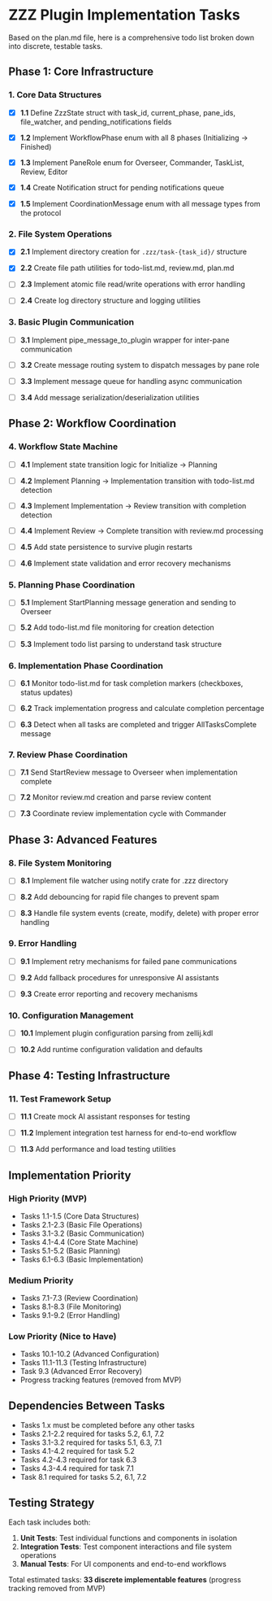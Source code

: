 # ZZZ Plugin Implementation Tasks

Based on the plan.md file, here is a comprehensive todo list broken down into discrete, testable tasks.

## Phase 1: Core Infrastructure

### 1. Core Data Structures

- [x] **1.1** Define ZzzState struct with task_id, current_phase, pane_ids, file_watcher, and pending_notifications fields

- [x] **1.2** Implement WorkflowPhase enum with all 8 phases (Initializing → Finished)

- [x] **1.3** Implement PaneRole enum for Overseer, Commander, TaskList, Review, Editor

- [x] **1.4** Create Notification struct for pending notifications queue

- [x] **1.5** Implement CoordinationMessage enum with all message types from the protocol

### 2. File System Operations

- [x] **2.1** Implement directory creation for `.zzz/task-{task_id}/` structure

- [x] **2.2** Create file path utilities for todo-list.md, review.md, plan.md

- [ ] **2.3** Implement atomic file read/write operations with error handling

- [ ] **2.4** Create log directory structure and logging utilities

### 3. Basic Plugin Communication

- [ ] **3.1** Implement pipe_message_to_plugin wrapper for inter-pane communication

- [ ] **3.2** Create message routing system to dispatch messages by pane role

- [ ] **3.3** Implement message queue for handling async communication

- [ ] **3.4** Add message serialization/deserialization utilities

## Phase 2: Workflow Coordination

### 4. Workflow State Machine

- [ ] **4.1** Implement state transition logic for Initialize → Planning

- [ ] **4.2** Implement Planning → Implementation transition with todo-list.md detection

- [ ] **4.3** Implement Implementation → Review transition with completion detection

- [ ] **4.4** Implement Review → Complete transition with review.md processing

- [ ] **4.5** Add state persistence to survive plugin restarts

- [ ] **4.6** Implement state validation and error recovery mechanisms

### 5. Planning Phase Coordination

- [ ] **5.1** Implement StartPlanning message generation and sending to Overseer

- [ ] **5.2** Add todo-list.md file monitoring for creation detection

- [ ] **5.3** Implement todo list parsing to understand task structure

### 6. Implementation Phase Coordination

- [ ] **6.1** Monitor todo-list.md for task completion markers (checkboxes, status updates)

- [ ] **6.2** Track implementation progress and calculate completion percentage

- [ ] **6.3** Detect when all tasks are completed and trigger AllTasksComplete message

### 7. Review Phase Coordination

- [ ] **7.1** Send StartReview message to Overseer when implementation complete

- [ ] **7.2** Monitor review.md creation and parse review content

- [ ] **7.3** Coordinate review implementation cycle with Commander

## Phase 3: Advanced Features

### 8. File System Monitoring

- [ ] **8.1** Implement file watcher using notify crate for .zzz directory

- [ ] **8.2** Add debouncing for rapid file changes to prevent spam

- [ ] **8.3** Handle file system events (create, modify, delete) with proper error handling


### 9. Error Handling

- [ ] **9.1** Implement retry mechanisms for failed pane communications

- [ ] **9.2** Add fallback procedures for unresponsive AI assistants

- [ ] **9.3** Create error reporting and recovery mechanisms

### 10. Configuration Management

- [ ] **10.1** Implement plugin configuration parsing from zellij.kdl

- [ ] **10.2** Add runtime configuration validation and defaults

## Phase 4: Testing Infrastructure

### 11. Test Framework Setup

- [ ] **11.1** Create mock AI assistant responses for testing

- [ ] **11.2** Implement integration test harness for end-to-end workflow

- [ ] **11.3** Add performance and load testing utilities

## Implementation Priority

### High Priority (MVP)

- Tasks 1.1-1.5 (Core Data Structures)
- Tasks 2.1-2.3 (Basic File Operations)
- Tasks 3.1-3.2 (Basic Communication)
- Tasks 4.1-4.4 (Core State Machine)
- Tasks 5.1-5.2 (Basic Planning)
- Tasks 6.1-6.3 (Basic Implementation)

### Medium Priority

- Tasks 7.1-7.3 (Review Coordination)
- Tasks 8.1-8.3 (File Monitoring)
- Tasks 9.1-9.2 (Error Handling)

### Low Priority (Nice to Have)

- Tasks 10.1-10.2 (Advanced Configuration)
- Tasks 11.1-11.3 (Testing Infrastructure)
- Task 9.3 (Advanced Error Recovery)
- Progress tracking features (removed from MVP)

## Dependencies Between Tasks

- Tasks 1.x must be completed before any other tasks
- Tasks 2.1-2.2 required for tasks 5.2, 6.1, 7.2
- Tasks 3.1-3.2 required for tasks 5.1, 6.3, 7.1
- Tasks 4.1-4.2 required for task 5.2
- Tasks 4.2-4.3 required for task 6.3
- Tasks 4.3-4.4 required for task 7.1
- Task 8.1 required for tasks 5.2, 6.1, 7.2

## Testing Strategy

Each task includes both:

1. **Unit Tests**: Test individual functions and components in isolation
2. **Integration Tests**: Test component interactions and file system operations
3. **Manual Tests**: For UI components and end-to-end workflows

Total estimated tasks: **33 discrete implementable features** (progress tracking removed from MVP)
